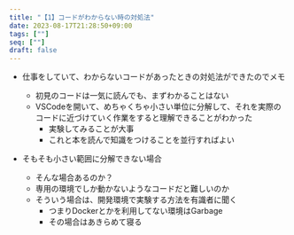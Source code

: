 ```yaml
---
title: "【1】コードがわからない時の対処法"
date: 2023-08-17T21:28:50+09:00
tags: [""]
seq: [""]
draft: false
---
```


- 仕事をしていて、わからないコードがあったときの対処法ができたのでメモ
  - 初見のコードは一気に読んでも、まずわかることはない
  - VSCodeを開いて、めちゃくちゃ小さい単位に分解して、それを実際のコードに近づけていく作業をすると理解できることがわかった
    - 実験してみることが大事
    - これと本を読んで知識をつけることを並行すればよい

- そもそも小さい範囲に分解できない場合
  - そんな場合あるのか？
  - 専用の環境でしか動かないようなコードだと難しいのか
  - そういう場合は、開発環境で実験する方法を有識者に聞く
    - つまりDockerとかを利用してない環境はGarbage
    - その場合はあきらめて寝る